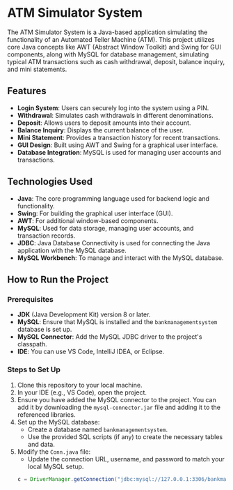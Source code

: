 # ATM Simulator System

The ATM Simulator System is a Java-based application simulating the functionality of an Automated Teller Machine (ATM). This project utilizes core Java concepts like AWT (Abstract Window Toolkit) and Swing for GUI components, along with MySQL for database management, simulating typical ATM transactions such as cash withdrawal, deposit, balance inquiry, and mini statements.

## Features
- **Login System**: Users can securely log into the system using a PIN.
- **Withdrawal**: Simulates cash withdrawals in different denominations.
- **Deposit**: Allows users to deposit amounts into their account.
- **Balance Inquiry**: Displays the current balance of the user.
- **Mini Statement**: Provides a transaction history for recent transactions.
- **GUI Design**: Built using AWT and Swing for a graphical user interface.
- **Database Integration**: MySQL is used for managing user accounts and transactions.

## Technologies Used
- **Java**: The core programming language used for backend logic and functionality.
- **Swing**: For building the graphical user interface (GUI).
- **AWT**: For additional window-based components.
- **MySQL**: Used for data storage, managing user accounts, and transaction records.
- **JDBC**: Java Database Connectivity is used for connecting the Java application with the MySQL database.
- **MySQL Workbench**: To manage and interact with the MySQL database.

## How to Run the Project

### Prerequisites
- **JDK** (Java Development Kit) version 8 or later.
- **MySQL**: Ensure that MySQL is installed and the `bankmanagementsystem` database is set up.
- **MySQL Connector**: Add the MySQL JDBC driver to the project's classpath.
- **IDE**: You can use VS Code, IntelliJ IDEA, or Eclipse.

### Steps to Set Up
1. Clone this repository to your local machine.
2. In your IDE (e.g., VS Code), open the project.
3. Ensure you have added the MySQL connector to the project. You can add it by downloading the `mysql-connector.jar` file and adding it to the referenced libraries.
4. Set up the MySQL database:
   - Create a database named `bankmanagementsystem`.
   - Use the provided SQL scripts (if any) to create the necessary tables and data.
5. Modify the `Conn.java` file:
   - Update the connection URL, username, and password to match your local MySQL setup.
   ```java
   c = DriverManager.getConnection("jdbc:mysql://127.0.0.1:3306/bankmanagementsystem", "root", "your_password");

